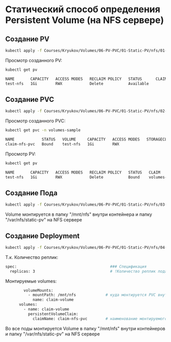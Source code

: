 # Статический способ определения Persistent Volume (на NFS сервере)

## Создание PV
```bash
kubectl apply -f Courses/Kryukov/Volumes/06-PV-PVC/01-Static-PV/nfs/01-PV.yaml
```

Просмотр созданного PV:
```bash
kubectl get pv

NAME       CAPACITY   ACCESS MODES   RECLAIM POLICY   STATUS      CLAIM   STORAGECLASS   REASON   AGE
test-nfs   1Gi        RWX            Delete           Available                                   59s
```

## Создание PVC
```bash
kubectl apply -f Courses/Kryukov/Volumes/06-PV-PVC/01-Static-PV/nfs/02-PVC.yaml
```

Просмотр созданного PVC:
```bash
kubectl get pvc -n volumes-sample

NAME            STATUS   VOLUME     CAPACITY   ACCESS MODES   STORAGECLASS   AGE
claim-nfs-pvc   Bound    test-nfs   1Gi        RWX                           51s
```

Просмотр PV:
```bash
kubectl get pv

NAME       CAPACITY   ACCESS MODES   RECLAIM POLICY   STATUS   CLAIM                          STORAGECLASS   REASON   AGE
test-nfs   1Gi        RWX            Delete           Bound    volumes-sample/claim-nfs-pvc                           4m8s
```

## Создание Пода
```bash
kubectl apply -f Courses/Kryukov/Volumes/06-PV-PVC/01-Static-PV/nfs/03-Pod.yaml
```

Volume монтируется в папку "/mnt/nfs" внутри контейнера и папку "/var/nfs/static-pv" на NFS сервере

## Создание Deployment
```bash
kubectl apply -f Courses/Kryukov/Volumes/06-PV-PVC/01-Static-PV/nfs/04-Deployment.yaml
```
Т.к. 
Количество реплик:
```bash
spec:                                         ### Спецификация
  replicas: 3                                 # !Количество реплик пода
```
Монтируемые volumes:
```bash
        volumeMounts:
          - mountPath: /mnt/nfs             # куда монтируется PVC внутри контейнера
            name: claim-volume
      volumes:
        - name: claim-volume
          persistentVolumeClaim:
            claimName: claim-nfs-pvc        # наименование монтируемого PVC

```

Во все поды монтируется Volume в папку "/mnt/nfs" внутри контейнеров и папку "/var/nfs/static-pv" на NFS сервере